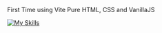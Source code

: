 First Time using Vite
Pure HTML, CSS and VanillaJS

[![My Skills](https://skillicons.dev/icons?i=vite,html,css,js)](https://skillicons.dev)
